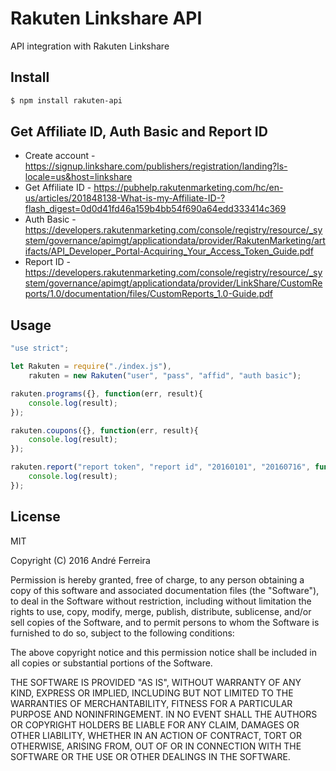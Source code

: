 # Rakuten Linkshare API

API integration with Rakuten Linkshare

## Install

```bash
$ npm install rakuten-api
```

## Get Affiliate ID, Auth Basic and Report ID

* Create account - https://signup.linkshare.com/publishers/registration/landing?ls-locale=us&host=linkshare
* Get Affiliate ID - https://pubhelp.rakutenmarketing.com/hc/en-us/articles/201848138-What-is-my-Affiliate-ID-?flash_digest=0d0d41fd46a159b4bb54f690a64edd333414c369
* Auth Basic - https://developers.rakutenmarketing.com/console/registry/resource/_system/governance/apimgt/applicationdata/provider/RakutenMarketing/artifacts/API_Developer_Portal-Acquiring_Your_Access_Token_Guide.pdf
* Report ID - https://developers.rakutenmarketing.com/console/registry/resource/_system/governance/apimgt/applicationdata/provider/LinkShare/CustomReports/1.0/documentation/files/CustomReports_1.0-Guide.pdf

## Usage

```js
"use strict";

let Rakuten = require("./index.js"),
    rakuten = new Rakuten("user", "pass", "affid", "auth basic");

rakuten.programs({}, function(err, result){
    console.log(result);
});

rakuten.coupons({}, function(err, result){
    console.log(result);
});

rakuten.report("report token", "report id", "20160101", "20160716", function(err, result){
    console.log(result);
});
```

## License

  MIT
  
  Copyright (C) 2016 André Ferreira

  Permission is hereby granted, free of charge, to any person obtaining a copy of this software and associated documentation files (the "Software"), to deal in the Software without restriction, including without limitation the rights to use, copy, modify, merge, publish, distribute, sublicense, and/or sell copies of the Software, and to permit persons to whom the Software is furnished to do so, subject to the following conditions:

  The above copyright notice and this permission notice shall be included in all copies or substantial portions of the Software.

  THE SOFTWARE IS PROVIDED "AS IS", WITHOUT WARRANTY OF ANY KIND, EXPRESS OR IMPLIED, INCLUDING BUT NOT LIMITED TO THE WARRANTIES OF MERCHANTABILITY, FITNESS FOR A PARTICULAR PURPOSE AND NONINFRINGEMENT. IN NO EVENT SHALL THE AUTHORS OR COPYRIGHT HOLDERS BE LIABLE FOR ANY CLAIM, DAMAGES OR OTHER LIABILITY, WHETHER IN AN ACTION OF CONTRACT, TORT OR OTHERWISE, ARISING FROM, OUT OF OR IN CONNECTION WITH THE SOFTWARE OR THE USE OR OTHER DEALINGS IN THE SOFTWARE.